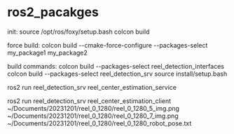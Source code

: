 # ros2_pacakges
init:
source /opt/ros/foxy/setup.bash
colcon build

force build:
colcon build --cmake-force-configure --packages-select my_package1 my_package2

build commands:
colcon build --packages-select reel_detection_interfaces 
colcon build --packages-select reel_detection_srv 
source install/setup.bash 

ros2 run reel_detection_srv reel_center_estimation_service

ros2 run reel_detection_srv reel_center_estimation_client ~/Documents/20231201/reel_0_1280/reel_0_1280_5_img.png ~/Documents/20231201/reel_0_1280/reel_0_1280_7_img.png ~/Documents/20231201/reel_0_1280/reel_0_1280_robot_pose.txt